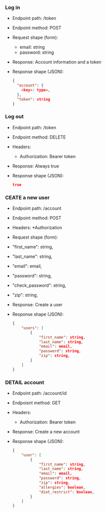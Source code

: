 ### Log in

* Endpoint path: /token
* Endpoint method: POST

* Request shape (form):
  * email: string
  * password: string

* Response: Account information and a token
* Response shape (JSON):
    ```json
    {
      "account": {
        «key»: type»,
      },
      "token": string
    }
    ```
### Log out

* Endpoint path: /token
* Endpoint method: DELETE

* Headers:
  * Authorization: Bearer token

* Response: Always true
* Response shape (JSON):
    ```json
    true

### CEATE a new user

* Endpoint path: /account
* Endpoint method: POST

* Headers:
    *Authorization

* Request shape (form):

* "first_name": string,
* "last_name": string,
* "email": email,
* "password": string,
* "check_password": string,
* "zip": string,

* Response: Create a user
* Response shape (JSON):
    ```json
    {
        "users": [
            {
                "first_name": string,
                "last_name": string,
                "email": email,
                "password": string,
                "zip": string,
            }
        ]
    }
    ```
### DETAIL account

* Endpoint path: /account/id
* Endpoisnt method: GET

* Headers:
    * Authorization: Bearer token

* Response: Create a new account
* Response shape (JSON):
    ```json
    {
        "user": [
            {
                "first_name": string,
                "last_name": string,
                "email": email,
                "password": string,
                "zip": string,
                "allergies": boolean,
                "diet_restrict": boolean,
            }
        ]
    }
    ```


